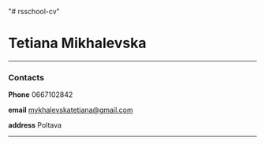 "# rsschool-cv"
# Tetiana Mikhalevska
**********************
### Contacts

**Phone** 0667102842

**email** mykhalevskatetiana@gmail.com

**address** Poltava

******************** 
